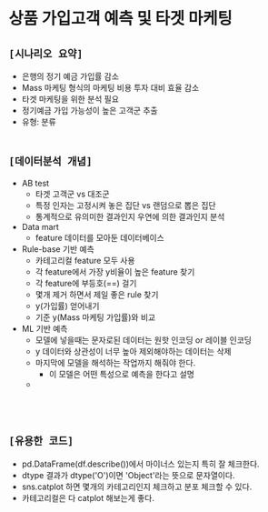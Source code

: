 # 상품 가입고객 예측 및 타겟 마케팅

## `[시나리오 요약]`
* 은행의 정기 예금 가입률 감소
* Mass 마케팅 형식의 마케팅 비용 투자 대비 효율 감소
* 타겟 마케팅을 위한 분석 필요
* 정기예금 가입 가능성이 높은 고객군 추출
* 유형: 분류
<br><br>

## `[데이터분석 개념]`
* AB test
    * 타겟 고객군 vs 대조군
    * 특정 인자는 고정시켜 놓은 집단 vs 랜덤으로 뽑은 집단
    * 통계적으로 유의미한 결과인지 우연에 의한 결과인지 분석
* Data mart
    * feature 데이터를 모아둔 데이터베이스
* Rule-base 기반 예측
    * 카테고리컬 feature 모두 사용
    * 각 feature에서 가장 y비율이 높은 feature 찾기
    * 각 feature에 부등호(==) 걸기
    * 몇개 제거 하면서 제일 좋은 rule 찾기
    * y(가입률) 얻어내기
    * 기준 y(Mass 마케팅 가입률)와 비교
* ML 기반 예측
    * 모델에 넣을때는 문자로된 데이터는 원핫 인코딩 or 레이블 인코딩
    * y 데이터와 상관성이 너무 높아 제외해야하는 데이터는 삭제
    * 마지막에 모델을 해석하는 작업까지 해줘야 한다.
        * 이 모델은 어떤 특성으로 예측을 한다고 설명
    * 
<br><br>

## `[유용한 코드]`
* pd.DataFrame(df.describe())에서 마이너스 있는지 특히 잘 체크한다.
* dtype 결과가 dtype('O')이면 'Object'라는 뜻으로 문자열이다.
* sns.catplot 하면 몇개의 카테고리인지 체크하고 분포 체크할 수 있다.
* 카테고리컬은 다 catplot 해보는게 좋다.
<br><br>







